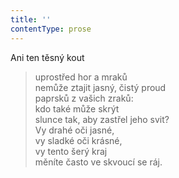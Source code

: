```yaml
---
title: ''
contentType: prose
---
```


Ani ten těsný kout

> uprostřed hor a mraků  
> nemůže ztajit jasný, čistý proud  
> paprsků z vašich zraků:  
> kdo také může skrýt  
> slunce tak, aby zastřel jeho svit?  
> Vy drahé oči jasné,  
> vy sladké oči krásné,  
> vy tento šerý kraj  
> měníte často ve skvoucí se ráj.
